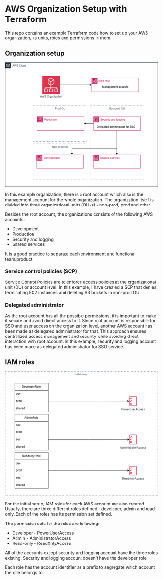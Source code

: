 # AWS Organization Setup with Terraform

This repo contains an example Terraform code how to set up your AWS organization, its units, roles and permissions in them.

## Organization setup

![Organization](./screenshots/aws_org.png)

In this example organization, there is a root account which also is the management account for the whole organization. The organization itself is divided into three organizational units (OU-s) - non-prod, prod and other.

Besides the root account, the organizations consists of the following AWS accounts:

* Development
* Production
* Security and logging
* Shared services

It is a good practice to separate each environment and functional team/product.

### Service control policies (SCP)

Service Control Policies are to enforce access policies at the organizational unit (OU) or account level. In this example, I have created a SCP that denies terminating EC2 instances and deleting S3 buckets in non-prod OU.

### Delegated administrator

As the root account has all the possible permissions, it is important to make it secure and avoid direct access to it. Since root account is responsible for SSO and user access on the organization level, another AWS account has been made as delegated administrator for that. This approach ensures centralized access management and security while avoiding direct interaction with root account. In this example, security and logging account has been made as delegated administrator for SSO service.

## IAM roles

![IAM](./screenshots/iam.png)

For the initial setup, IAM roles for each AWS account are also created. Usually, there are three different roles defined - developer, admin and read-only. Each of the roles has its permission set defined.

The permission sets for the roles are following:

* Developer - PowerUserAccess
* Admin - AdministratorAccess
* Read-only - ReadOnlyAccess

All of the accounts except security and logging account have the three roles existing. Security and logging account doesn't have the developer role.

Each role has the account identifier as a prefix to segregate which account the role belongs to.